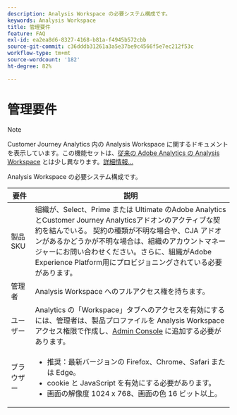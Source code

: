 ```yaml
---
description: Analysis Workspace の必要システム構成です。
keywords: Analysis Workspace
title: 管理要件
feature: FAQ
exl-id: ea2ea8d6-8327-4168-b81a-f4945b572cbb
source-git-commit: c36dddb31261a3a5e37be9c4566f5e7ec212f53c
workflow-type: tm+mt
source-wordcount: '182'
ht-degree: 82%

---
```


# 管理要件

>[!NOTE]
>
>Customer Journey Analytics 内の Analysis Workspace に関するドキュメントを表示しています。この機能セットは、[従来の Adobe Analytics の Analysis Workspace](https://experienceleague.adobe.com/docs/analytics/analyze/analysis-workspace/home.html?lang=ja) とは少し異なります。[詳細情報...](/help/getting-started/cja-aa.md)

Analysis Workspace の必要システム構成です。

| 要件 | 説明 |
|--- |--- |
| 製品            SKU | 組織が、Select、Prime または Ultimate のAdobe AnalyticsとCustomer Journey Analyticsアドオンのアクティブな契約を結んでいる。 契約の種類が不明な場合や、CJA アドオンがあるかどうかが不明な場合は、組織のアカウントマネージャーにお問い合わせください。さらに、組織がAdobe Experience Platform用にプロビジョニングされている必要があります。 |
| 管理者 | Analysis Workspace へのフルアクセス権を持ちます。 |
| ユーザー | Analytics の「Workspace」タブへのアクセスを有効にするには、管理者は、製品プロファイルを Analysis Workspace アクセス権限で作成し、[Admin Console](https://experienceleague.adobe.com/docs/analytics/admin/admin-console/permissions/product-profile.html?lang=ja) に追加する必要があります。 |
| ブラウザー | <ul><li>推奨：最新バージョンの Firefox、Chrome、Safari または Edge。</li><li>cookie と JavaScript を有効にする必要があります。</li><li>画面の解像度 1024 x 768、画面の色 16 ビット以上。</li></ul> |
